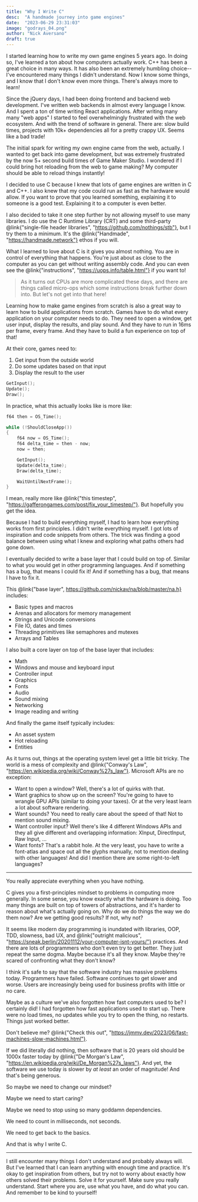 ```yaml
---
title: "Why I Write C"
desc:  "A handmade journey into game engines"
date:  "2023-06-29 23:31:03"
image: "godrays_04.png"
author: "Nick Aversano"
draft: true
---
```


I started learning how to write my own game engines 5 years ago.
In doing so, I've learned a ton about how computers actually work.
C++ has been a great choice in many ways.
It has also been an extremely humbling choice--I've encountered many things I didn't understand.
Now I know some things, and I know that I don't know even more things.
There's always more to learn!

Since the jQuery days, I had been doing frontend and backend web development.
I've written web backends in almost every language I know.
And I spent a ton of time writing React applications.
After writing many many "web apps" I started to feel overwhelmingly frustrated with the web ecosystem.
And with the trend of software in general.
There are: slow build times, projects with 10k+ dependencies all for a pretty crappy UX. Seems like a bad trade!

The initial spark for writing my own engine came from the web, actually.
I wanted to get back into game development, but was extremely frustrated by the now 5+ second build times of Game Maker Studio.
I wondered if I could bring hot reloading from the web to game making?
My computer should be able to reload things instantly!

I decided to use C because I knew that lots of game engines are written in C and C++.
I also knew that my code could run as fast as the hardware would allow.
If you want to prove that you learned something, explaining it to someone is a good test. Explaining it to a computer is even better.

I also decided to take it one step further by not allowing myself to use many libraries.
I do use the C Runtime Library (CRT) and some third-party @link{"single-file header libraries", "https://github.com/nothings/stb"}, but I try them to a minimum.
It's the @link{"Handmade", "https://handmade.network"} ethos if you will.

What I learned to love about C is it gives you almost nothing.
You are in control of everything that happens.
You're just about as close to the computer as you can get without writing assembly code.
And you can even see the @link{"instructions", "https://uops.info/table.html"} if you want to!

> As it turns out CPUs are more complicated these days, and there are things called micro-ops which some instructions break further down into. But let's not get into that here!

Learning how to make game engines from scratch is also a great way to learn
how to build applications from scratch.
Games have to do what every application on your computer needs to do. They need to open a window, get user input, display the results, and play sound.
And they have to run in 16ms per frame, every frame.
And they have to build a fun experience on top of that!

At their core, games need to:

1. Get input from the outside world
2. Do some updates based on that input
3. Display the result to the user

```c
GetInput();
Update();
Draw();
```

In practice, what this actually looks like is more like:

```c
f64 then = OS_Time();

while (!ShouldCloseApp())
{
    f64 now = OS_Time();
    f64 delta_time = then - now;
    now = then;

    GetInput();
    Update(delta_time);
    Draw(delta_time);

    WaitUntilNextFrame();
}
```

I mean, really more like @link{"this timestep", "https://gafferongames.com/post/fix_your_timestep/"}. But hopefully you get the idea.

Because I had to build everything myself, I had to learn how everything works from first principles.
I didn't write everything myself. I got lots of inspiration and code snippets from others.
The trick was finding a good balance between using what I knew and exploring what paths others had gone down.

I eventually decided to write a base layer that I could build on top of.
Similar to what you would get in other programming languages.
And if something has a bug, that means I could fix it!
And if something has a bug, that means I have to fix it.

This @link{"base layer", https://github.com/nickav/na/blob/master/na.h} includes:
- Basic types and macros
- Arenas and allocators for memory management
- Strings and Unicode conversions
- File IO, dates and times
- Threading primitives like semaphores and mutexes
- Arrays and Tables

I also built a core layer on top of the base layer that includes:
- Math
- Windows and mouse and keyboard input
- Controller input
- Graphics
- Fonts
- Audio
- Sound mixing
- Networking
- Image reading and writing

And finally the game itself typically includes:
- An asset system
- Hot reloading
- Entities

As it turns out, things at the operating system level get a little bit tricky.
The world is a mess of complexity and @link{"Conway's Law", "https://en.wikipedia.org/wiki/Conway%27s_law"}.
Microsoft APIs are no exception:

- Want to open a window? Well, there's a lot of quirks with that.
- Want graphics to show up on the screen? You're going to have to wrangle GPU APIs (similar to doing your taxes). Or at the very least learn a lot about software rendering.
- Want sounds? You need to really care about the speed of that! Not to mention sound mixing.
- Want controller input? Well there's like 4 different Windows APIs and they all give different and overlapping information: XInput, DirectInput, Raw Input, ...
- Want fonts? That's a rabbit hole. At the very least, you have to write a font-atlas and space out all the glyphs manually, not to mention dealing with other languages! And did I mention there are some right-to-left languages?

---

You really appreciate everything when you have nothing.

C gives you a first-principles mindset to problems in computing more generally.
In some sense, you know exactly what the hardware is doing.
Too many things are built on top of towers of abstractions, and it's harder to reason about what's actually going on.
Why do we do things the way we do them now?
Are we getting good results?
If not, why not?

It seems like modern day programming is inundated with libraries, OOP, TDD, slowness, bad UX, and @link{"outright malicious", "https://sneak.berlin/20201112/your-computer-isnt-yours/"} practices.
And there are lots of programmers who don't even try to get better.
They just repeat the same dogma. Maybe because it's all they know. Maybe they're scared of confronting what they don't know?

I think it's safe to say that the software industry has massive problems today.
Programmers have failed.
Software continues to get slower and worse.
Users are increasingly being used for business profits with little or no care.

Maybe as a culture we've also forgotten how fast computers used to be?
I certainly did!
I had forgotten how fast applications used to start up.
There were no load times, no updates while you try to open the thing, no restarts.
Things just worked better.

Don't believe me? @link{"Check this out", "https://jmmv.dev/2023/06/fast-machines-slow-machines.html"}.

If we did literally did nothing, then software that is 20 years old should be 1000x faster today by @link{"De Morgan's Law", "https://en.wikipedia.org/wiki/De_Morgan%27s_laws"}.
And yet, the software we use today is slower by _at least_ an order of magnitude!
And that's being generous.

So maybe we need to change our mindset?

Maybe we need to start caring?

Maybe we need to stop using so many goddamn dependencies.

We need to count in milliseconds, not seconds.

We need to get back to the basics.

And that is why I write C.

---

I still encounter many things I don't understand and probably always will.
But I've learned that I can learn anything with enough time and practice.
It's okay to get inspiration from others, but try not to worry about exactly how others solved their problems.
Solve it for yourself.
Make sure you really understand.
Start where you are, use what you have, and do what you can.
And remember to be kind to yourself!

